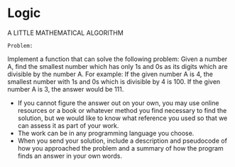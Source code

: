 # Logic
A LITTLE MATHEMATICAL ALGORITHM 


    Problem:
Implement a function that can solve the following problem:
Given a number A, find the smallest number which has only 1s and 0s as its digits which are divisible by the number A.
For example:
If the given number A is 4, the smallest number with 1s and 0s which is divisible by 4 is 100.
If the given number A is 3, the answer would be 111.
-	If you cannot figure the answer out on your own, you may use online resources or a book or whatever method you find necessary to find the solution, but we would like to know what reference you used so that we can assess it as part of your work. 
-	 The work can be in any programming language you choose.
-	When you send your solution, include a description and pseudocode of how you approached the problem and a summary of how the program finds an answer in your own words.

